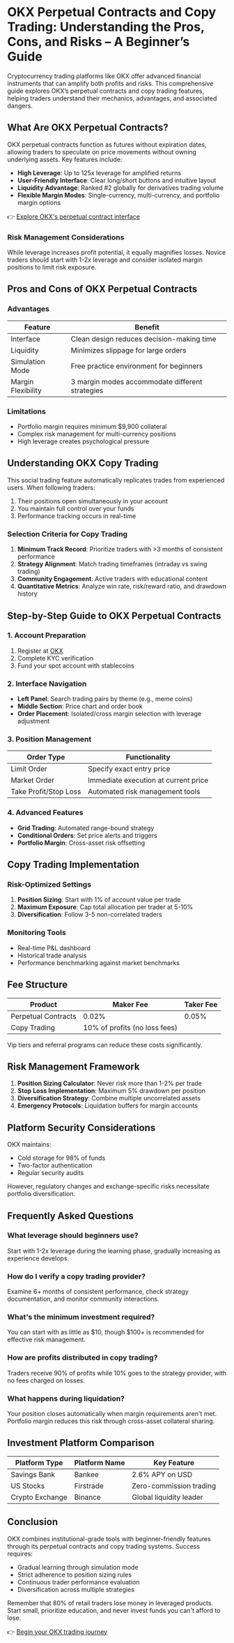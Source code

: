 # OKX Perpetual Contracts and Copy Trading: Understanding the Pros, Cons, and Risks – A Beginner’s Guide

Cryptocurrency trading platforms like OKX offer advanced financial instruments that can amplify both profits and risks. This comprehensive guide explores OKX’s perpetual contracts and copy trading features, helping traders understand their mechanics, advantages, and associated dangers.

## What Are OKX Perpetual Contracts?

OKX perpetual contracts function as futures without expiration dates, allowing traders to speculate on price movements without owning underlying assets. Key features include:

- **High Leverage**: Up to 125x leverage for amplified returns
- **User-Friendly Interface**: Clear long/short buttons and intuitive layout
- **Liquidity Advantage**: Ranked #2 globally for derivatives trading volume
- **Flexible Margin Modes**: Single-currency, multi-currency, and portfolio margin options

👉 [Explore OKX's perpetual contract interface](https://bit.ly/okx-bonus)

### Risk Management Considerations
While leverage increases profit potential, it equally magnifies losses. Novice traders should start with 1-2x leverage and consider isolated margin positions to limit risk exposure.

## Pros and Cons of OKX Perpetual Contracts

### Advantages
| Feature | Benefit |
|---------|---------|
| Interface | Clean design reduces decision-making time |
| Liquidity | Minimizes slippage for large orders |
| Simulation Mode | Free practice environment for beginners |
| Margin Flexibility | 3 margin modes accommodate different strategies |

### Limitations
- Portfolio margin requires minimum $9,900 collateral
- Complex risk management for multi-currency positions
- High leverage creates psychological pressure

## Understanding OKX Copy Trading

This social trading feature automatically replicates trades from experienced users. When following traders:

1. Their positions open simultaneously in your account
2. You maintain full control over your funds
3. Performance tracking occurs in real-time

### Selection Criteria for Copy Trading
1. **Minimum Track Record**: Prioritize traders with >3 months of consistent performance
2. **Strategy Alignment**: Match trading timeframes (intraday vs swing trading)
3. **Community Engagement**: Active traders with educational content
4. **Quantitative Metrics**: Analyze win rate, risk/reward ratio, and drawdown history

## Step-by-Step Guide to OKX Perpetual Contracts

### 1. Account Preparation
1. Register at [OKX](https://bit.ly/okx-bonus)
2. Complete KYC verification
3. Fund your spot account with stablecoins

### 2. Interface Navigation
- **Left Panel**: Search trading pairs by theme (e.g., meme coins)
- **Middle Section**: Price chart and order book
- **Order Placement**: Isolated/cross margin selection with leverage adjustment

### 3. Position Management
| Order Type | Functionality |
|------------|---------------|
| Limit Order | Specify exact entry price |
| Market Order | Immediate execution at current price |
| Take Profit/Stop Loss | Automated risk management tools |

### 4. Advanced Features
- **Grid Trading**: Automated range-bound strategy
- **Conditional Orders**: Set price alerts and triggers
- **Portfolio Margin**: Cross-asset risk offsetting

## Copy Trading Implementation

### Risk-Optimized Settings
1. **Position Sizing**: Start with 1% of account value per trade
2. **Maximum Exposure**: Cap total allocation per trader at 5-10%
3. **Diversification**: Follow 3-5 non-correlated traders

### Monitoring Tools
- Real-time P&L dashboard
- Historical trade analysis
- Performance benchmarking against market benchmarks

## Fee Structure

| Product | Maker Fee | Taker Fee |
|---------|-----------|-----------|
| Perpetual Contracts | 0.02% | 0.05% |
| Copy Trading | 10% of profits (no loss fees) |

Vip tiers and referral programs can reduce these costs significantly.

## Risk Management Framework

1. **Position Sizing Calculator**: Never risk more than 1-2% per trade
2. **Stop Loss Implementation**: Maximum 5% drawdown per position
3. **Diversification Strategy**: Combine multiple uncorrelated assets
4. **Emergency Protocols**: Liquidation buffers for margin accounts

## Platform Security Considerations

OKX maintains:
- Cold storage for 98% of funds
- Two-factor authentication
- Regular security audits

However, regulatory changes and exchange-specific risks necessitate portfolio diversification.

## Frequently Asked Questions

### What leverage should beginners use?
Start with 1-2x leverage during the learning phase, gradually increasing as experience develops.

### How do I verify a copy trading provider?
Examine 6+ months of consistent performance, check strategy documentation, and monitor community interactions.

### What's the minimum investment required?
You can start with as little as $10, though $100+ is recommended for effective risk management.

### How are profits distributed in copy trading?
Traders receive 90% of profits while 10% goes to the strategy provider, with no fees charged on losses.

### What happens during liquidation?
Your position closes automatically when margin requirements aren't met. Portfolio margin reduces this risk through cross-asset collateral sharing.

## Investment Platform Comparison

| Platform Type | Platform Name | Key Feature |
|---------------|---------------|-------------|
| Savings Bank | Bankee | 2.6% APY on USD |
| US Stocks | Firstrade | Zero-commission trading |
| Crypto Exchange | Binance | Global liquidity leader |

## Conclusion

OKX combines institutional-grade tools with beginner-friendly features through its perpetual contracts and copy trading systems. Success requires:
- Gradual learning through simulation mode
- Strict adherence to position sizing rules
- Continuous trader performance evaluation
- Diversification across multiple strategies

Remember that 80% of retail traders lose money in leveraged products. Start small, prioritize education, and never invest funds you can't afford to lose.

👉 [Begin your OKX trading journey](https://bit.ly/okx-bonus)